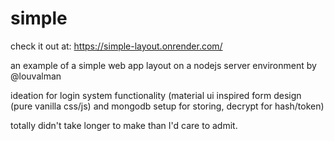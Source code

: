 # simple

check it out at: https://simple-layout.onrender.com/

an example of a simple web app layout on a nodejs server environment by @louvalman

ideation for login system functionality (material ui inspired form design (pure vanilla css/js) and mongodb setup for storing, decrypt for hash/token)

totally didn't take longer to make than I'd care to admit.
